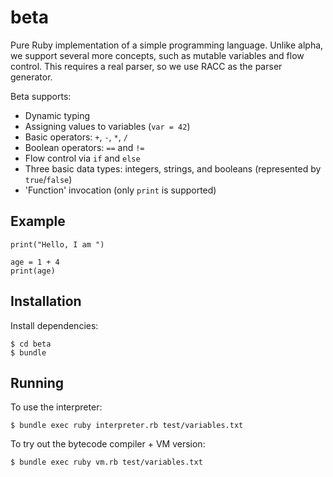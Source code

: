 # beta

Pure Ruby implementation of a simple programming language. Unlike alpha, we support several more concepts, such as mutable variables and flow control. This requires a real parser, so we use RACC as the parser generator.

Beta supports:

* Dynamic typing
* Assigning values to variables (`var = 42`)
* Basic operators: `+`, `-`, `*`, `/`
* Boolean operators: `==` and `!=`
* Flow control via `if` and `else`
* Three basic data types: integers, strings, and booleans (represented by `true`/`false`)
* 'Function' invocation (only `print` is supported)

## Example
    print("Hello, I am ")

    age = 1 + 4
    print(age)

## Installation
Install dependencies:

    $ cd beta
    $ bundle

## Running
To use the interpreter:

    $ bundle exec ruby interpreter.rb test/variables.txt

To try out the bytecode compiler + VM version:

    $ bundle exec ruby vm.rb test/variables.txt

